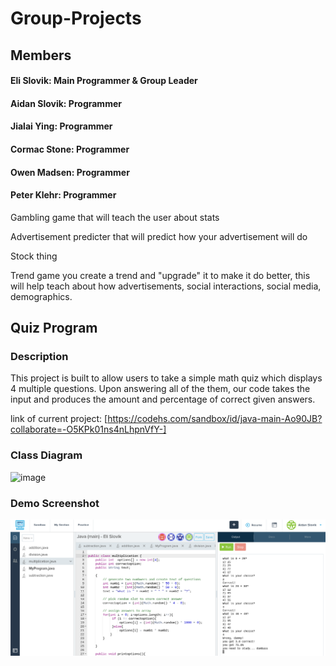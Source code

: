 # Group-Projects





## Members
#### Eli Slovik: Main Programmer & Group Leader
#### Aidan Slovik: Programmer
#### Jialai Ying: Programmer
#### Cormac Stone: Programmer
#### Owen Madsen: Programmer
#### Peter Klehr: Programmer


Gambling game that will teach the user about stats

Advertisement predicter that will predict how your advertisement will do

Stock thing 

Trend game you create a trend and "upgrade" it to make it do better, this will help teach about how advertisements, social interactions, social media, demographics.


## Quiz Program
### Description
This project is built to allow users to take a simple math quiz which displays 4 multiple questions. Upon answering all of the them, our code takes the input and produces the amount and percentage of correct given answers.

link of current project:
[https://codehs.com/sandbox/id/java-main-Ao90JB?collaborate=-O5KPk01ns4nLhpnVfY-]

### Class Diagram
![image](https://github.com/user-attachments/assets/42d016b5-a1da-4a9b-926c-2adada20b4b6)

### Demo Screenshot
![image](https://github.com/EliSlovik/Group-Project/blob/main/images%20&%20screenshots/quiz%20demonstration.png?raw=true)
